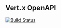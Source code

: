 ## Vert.x OpenAPI

[![Build Status](https://travis-ci.org/vert-x3/vertx-openapi.svg?branch=master)](https://travis-ci.org/vert-x3/vertx-openapi)
